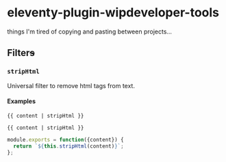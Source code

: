 # eleventy-plugin-wipdeveloper-tools

things I'm tired of copying and pasting between projects...

## Filter~~s~~

### `stripHtml`

Universal filter to remove html tags from text.

#### Examples

```liquid
{{ content | stripHtml }}
```

```nunjucks
{{ content | stripHtml }}
```

```11ty.js
module.exports = function({content}) {
  return `${this.stripHtml(content)}`;
};
```
